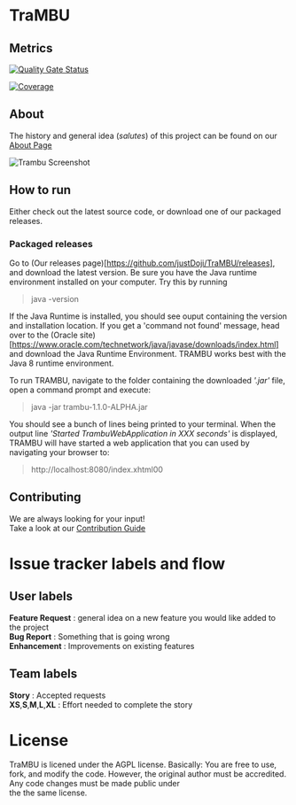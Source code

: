 # TraMBU

## Metrics
[![Quality Gate Status](https://sonarcloud.io/api/project_badges/measure?project=be.doji.productivity%3Anewtrambu&metric=alert_status)](https://sonarcloud.io/dashboard?id=be.doji.productivity%3Anewtrambu) 

[![Coverage](https://sonarcloud.io/api/project_badges/measure?project=be.doji.productivity%3Anewtrambu&metric=coverage)](https://sonarcloud.io/dashboard?id=be.doji.productivity%3Anewtrambu)

## About 

The history and general idea (*salutes*) of this project can be found on our [About Page](docs/ABOUT.md)

![Trambu Screenshot](./docs/images/trambu_default_style_time.PNG "Screenshot of Trambu")

## How to run

Either check out the latest source code, or download one of our packaged releases.

### Packaged releases

Go to (Our releases page)[https://github.com/justDoji/TraMBU/releases], and download the latest version.
Be sure you have the Java runtime environment installed on your computer.
Try this by running

> java -version

If the Java Runtime is installed, you should see ouput containing the version and installation location. 
If you get a 'command not found' message, head over to the (Oracle site)[https://www.oracle.com/technetwork/java/javase/downloads/index.html] and download the Java Runtime Environment.
TRAMBU works best with the Java 8 runtime environment.

To run TRAMBU, navigate to the folder containing the downloaded *'.jar'* file, open a command prompt and execute:

> java -jar trambu-1.1.0-ALPHA.jar

You should see a bunch of lines being printed to your terminal.
When the output line *'Started TrambuWebApplication in XXX seconds'* is displayed,
TRAMBU will have started a web application that you can used by navigating your browser to:

> http://localhost:8080/index.xhtml00


## Contributing

We are always looking for your input!  
Take a look at our [Contribution Guide](CONTRIBUTING.md)

# Issue tracker labels and flow

## User labels

**Feature Request** : general idea on a new feature you would like added to the project  
**Bug Report** : Something that is going wrong  
**Enhancement** : Improvements on existing features  

## Team labels

**Story** : Accepted requests  
**XS**,**S**,**M**,**L**,**XL** : Effort needed to complete the story

# License

TraMBU is licened under the AGPL license. Basically: You are free to use, fork, and modify the code.
However, the original author must be accredited. Any code changes must be made public under  
the the same license. 
